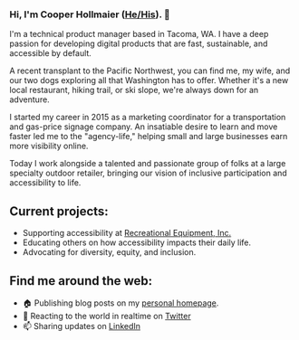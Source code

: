 ### Hi, I'm Cooper Hollmaier (<a href="https://uwm.edu/lgbtrc/support/gender-pronouns/">He/His</a>). 👋

I'm a technical product manager based in Tacoma, WA. I have a deep passion for developing digital products that are fast, sustainable, and accessible by default.

A recent transplant to the Pacific Northwest, you can find me, my wife, and our two dogs exploring all that Washington has to offer. Whether it's a new local restaurant, hiking trail, or ski slope, we're always down for an adventure.

I started my career in 2015 as a marketing coordinator for a transportation and gas-price signage company. An insatiable desire to learn and move faster led me to the "agency-life," helping small and large businesses earn more visibility online.

Today I work alongside a talented and passionate group of folks at a large specialty outdoor retailer, bringing our vision of inclusive participation and accessibility to life.

## Current projects:
- Supporting accessibility at <a href="https://www.rei.com">Recreational Equipment, Inc.</a>
- Educating others on how accessibility impacts their daily life.
- Advocating for diversity, equity, and inclusion.


## Find me around the web:
- 🏠 Publishing blog posts on my <a href="https://cooperhollmaier.com">personal homepage</a>.
- 💬 Reacting to the world in realtime on <a href="https://twitter.com/CooperHollmaier">Twitter</a>
- 📫 Sharing updates on <a href="https://www.linkedin.com/in/cooperhollmaier/">LinkedIn</a>
